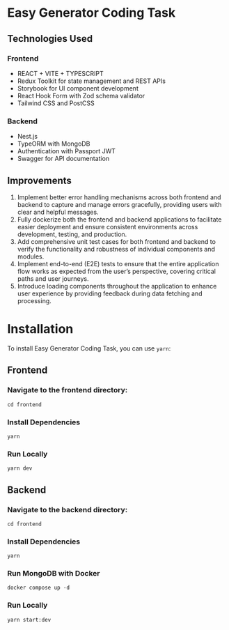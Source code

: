 # Easy Generator Coding Task

## Technologies Used
### Frontend
- REACT + VITE + TYPESCRIPT
- Redux Toolkit for state management and REST APIs
- Storybook for UI component development
- React Hook Form with Zod schema validator
- Tailwind CSS and PostCSS
### Backend
- Nest.js
- TypeORM with MongoDB
- Authentication with Passport JWT
- Swagger for API documentation
## Improvements
1. Implement better error handling mechanisms across both frontend and backend to capture and manage errors gracefully, providing users with clear and helpful messages.
2. Fully dockerize both the frontend and backend applications to facilitate easier deployment and ensure consistent environments across development, testing, and production.
3. Add comprehensive unit test cases for both frontend and backend to verify the functionality and robustness of individual components and modules.
4. Implement end-to-end (E2E) tests to ensure that the entire application flow works as expected from the user’s perspective, covering critical paths and user journeys.
5. Introduce loading components throughout the application to enhance user experience by providing feedback during data fetching and processing.
# Installation
To install Easy Generator Coding Task, you can use `yarn`:
## Frontend
### Navigate to the frontend directory:
```
cd frontend
```
### Install Dependencies
```
yarn
```
### Run Locally
```
yarn dev
```
## Backend
### Navigate to the backend directory:
```
cd frontend
```
### Install Dependencies
```
yarn
```
### Run MongoDB with Docker
```
docker compose up -d
```
### Run Locally
```
yarn start:dev
```